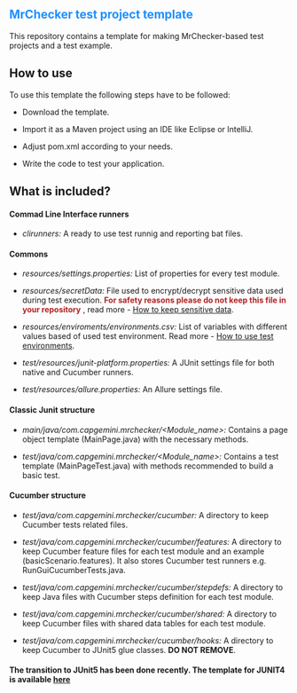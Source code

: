 <span style="color:DodgerBlue">MrChecker test project template</span>
-------------------

This repository contains a template for making MrChecker-based test projects and a test example.

## How to use

To use this template the following steps have to be followed:

* Download the template.

* Import it as a Maven project using an IDE like Eclipse or IntelliJ.

* Adjust pom.xml according to your needs.

* Write the code to test your application.

## What is included?

#### Commad Line Interface runners

* *clirunners:* A ready to use test runnig and reporting bat files.

#### Commons

* *resources/settings.properties:* List of properties for every test module.

* *resources/secretData:* File used to encrypt/decrypt sensitive data used during test execution. <span style="color:FireBrick">**For safety reasons please do not keep this file in your repository**</span> , read more - [How to keep sensitive data](https://github.com/devonfw/mrchecker/blob/develop/documentation/Who-Is-MrChecker/Test-Framework-Modules/Core-Test-Module-Externalize-test-environment-DEV-QA-SIT-PROD.asciidoc#encrypting-sensitive-data).

* *resources/enviroments/environments.csv:* List of variables with different values based of used test environment. Read more - [How to use test environments](https://github.com/devonfw/mrchecker/blob/develop/documentation/Who-Is-MrChecker/Test-Framework-Modules/Core-Test-Module-Externalize-test-environment-DEV-QA-SIT-PROD.asciidoc#system-under-test-environments).

* *test/resources/junit-platform.properties:* A JUnit settings file for both native and Cucumber runners. 

* *test/resources/allure.properties:* An Allure settings file. 

#### Classic Junit structure

* *main/java/com.capgemini.mrchecker/<Module_name>:* Contains a page object template (MainPage.java) with the necessary methods.

* *test/java/com.capgemini.mrchecker/<Module_name>:* Contains a test template (MainPageTest.java) with methods recommended to build a basic test.


#### Cucumber structure

* *test/java/com.capgemini.mrchecker/cucumber:*  A directory to keep Cucumber tests related files.

* *test/java/com.capgemini.mrchecker/cucumber/features:* A directory to keep Cucumber feature files for each test module and an example (basicScenario.features). It also stores Cucumber test runners e.g. RunGuiCucumberTests.java.

* *test/java/com.capgemini.mrchecker/cucumber/stepdefs:* A directory to keep Java files with Cucumber steps definition for each test module.

* *test/java/com.capgemini.mrchecker/cucumber/shared:* A directory to keep Cucumber files with shared data tables for each test module.

* *test/java/com.capgemini.mrchecker/cucumber/hooks:* A directory to keep Cucumber to JUnit5 glue classes. **DO NOT REMOVE**.


#### The transition to JUnit5 has been done recently. The template for JUNIT4 is available [here](https://github.com/devonfw/mrchecker/tree/junit4)
